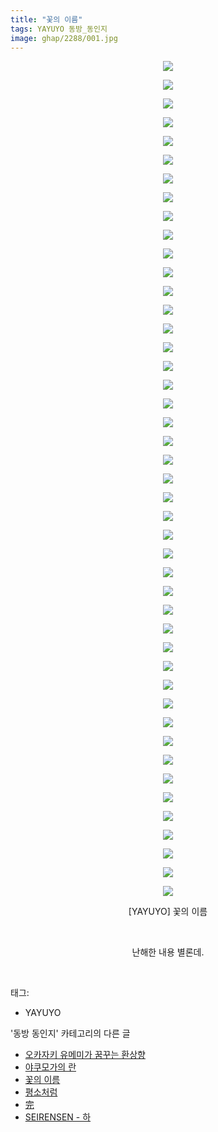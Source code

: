 ```yaml
---
title: "꽃의 이름"
tags: YAYUYO 동방_동인지
image: ghap/2288/001.jpg
---
```

<div class="article">
<p style="text-align: center; clear: none; float: none;"><img src="{{ site.nasurl }}/ghap/2288/001.jpg"/></p>
<p style="text-align: center; clear: none; float: none;"><img src="{{ site.nasurl }}/ghap/2288/002.jpg"/></p>
<p style="text-align: center; clear: none; float: none;"><img src="{{ site.nasurl }}/ghap/2288/003.jpg"/></p>
<p style="text-align: center; clear: none; float: none;"><img src="{{ site.nasurl }}/ghap/2288/004.jpg"/></p>
<p style="text-align: center; clear: none; float: none;"><img src="{{ site.nasurl }}/ghap/2288/005.jpg"/></p>
<p style="text-align: center; clear: none; float: none;"><img src="{{ site.nasurl }}/ghap/2288/006.jpg"/></p>
<p style="text-align: center; clear: none; float: none;"><img src="{{ site.nasurl }}/ghap/2288/007.jpg"/></p>
<p style="text-align: center; clear: none; float: none;"><img src="{{ site.nasurl }}/ghap/2288/008.jpg"/></p>
<p style="text-align: center; clear: none; float: none;"><img src="{{ site.nasurl }}/ghap/2288/009.jpg"/></p>
<p style="text-align: center; clear: none; float: none;"><img src="{{ site.nasurl }}/ghap/2288/010.jpg"/></p>
<p style="text-align: center; clear: none; float: none;"><img src="{{ site.nasurl }}/ghap/2288/011.jpg"/></p>
<p style="text-align: center; clear: none; float: none;"><img src="{{ site.nasurl }}/ghap/2288/012.jpg"/></p>
<p style="text-align: center; clear: none; float: none;"><img src="{{ site.nasurl }}/ghap/2288/013.jpg"/></p>
<p style="text-align: center; clear: none; float: none;"><img src="{{ site.nasurl }}/ghap/2288/014.jpg"/></p>
<p style="text-align: center; clear: none; float: none;"><img src="{{ site.nasurl }}/ghap/2288/015.jpg"/></p>
<p style="text-align: center; clear: none; float: none;"><img src="{{ site.nasurl }}/ghap/2288/016.jpg"/></p>
<p style="text-align: center; clear: none; float: none;"><img src="{{ site.nasurl }}/ghap/2288/017.jpg"/></p>
<p style="text-align: center; clear: none; float: none;"><img src="{{ site.nasurl }}/ghap/2288/018.jpg"/></p>
<p style="text-align: center; clear: none; float: none;"><img src="{{ site.nasurl }}/ghap/2288/019.jpg"/></p>
<p style="text-align: center; clear: none; float: none;"><img src="{{ site.nasurl }}/ghap/2288/020.jpg"/></p>
<p style="text-align: center; clear: none; float: none;"><img src="{{ site.nasurl }}/ghap/2288/021.jpg"/></p>
<p style="text-align: center; clear: none; float: none;"><img src="{{ site.nasurl }}/ghap/2288/022.jpg"/></p>
<p style="text-align: center; clear: none; float: none;"><img src="{{ site.nasurl }}/ghap/2288/023.jpg"/></p>
<p style="text-align: center; clear: none; float: none;"><img src="{{ site.nasurl }}/ghap/2288/024.jpg"/></p>
<p style="text-align: center; clear: none; float: none;"><img src="{{ site.nasurl }}/ghap/2288/025.jpg"/></p>
<p style="text-align: center; clear: none; float: none;"><img src="{{ site.nasurl }}/ghap/2288/026.jpg"/></p>
<p style="text-align: center; clear: none; float: none;"><img src="{{ site.nasurl }}/ghap/2288/027.jpg"/></p>
<p style="text-align: center; clear: none; float: none;"><img src="{{ site.nasurl }}/ghap/2288/028.jpg"/></p>
<p style="text-align: center; clear: none; float: none;"><img src="{{ site.nasurl }}/ghap/2288/029.jpg"/></p>
<p style="text-align: center; clear: none; float: none;"><img src="{{ site.nasurl }}/ghap/2288/030.jpg"/></p>
<p style="text-align: center; clear: none; float: none;"><img src="{{ site.nasurl }}/ghap/2288/031.jpg"/></p>
<p style="text-align: center; clear: none; float: none;"><img src="{{ site.nasurl }}/ghap/2288/032.jpg"/></p>
<p style="text-align: center; clear: none; float: none;"><img src="{{ site.nasurl }}/ghap/2288/033.jpg"/></p>
<p style="text-align: center; clear: none; float: none;"><img src="{{ site.nasurl }}/ghap/2288/034.jpg"/></p>
<p style="text-align: center; clear: none; float: none;"><img src="{{ site.nasurl }}/ghap/2288/035.jpg"/></p>
<p style="text-align: center; clear: none; float: none;"><img src="{{ site.nasurl }}/ghap/2288/036.jpg"/></p>
<p style="text-align: center; clear: none; float: none;"><img src="{{ site.nasurl }}/ghap/2288/037.jpg"/></p>
<p style="text-align: center; clear: none; float: none;"><img src="{{ site.nasurl }}/ghap/2288/038.jpg"/></p>
<p style="text-align: center; clear: none; float: none;"><img src="{{ site.nasurl }}/ghap/2288/039.jpg"/></p>
<p style="text-align: center; clear: none; float: none;"><img src="{{ site.nasurl }}/ghap/2288/040.jpg"/></p>
<p style="text-align: center; clear: none; float: none;"><img src="{{ site.nasurl }}/ghap/2288/041.jpg"/></p>
<p style="text-align: center; clear: none; float: none;"><img src="{{ site.nasurl }}/ghap/2288/042.jpg"/></p>
<p style="text-align: center; clear: none; float: none;"><img src="{{ site.nasurl }}/ghap/2288/043.jpg"/></p>
<p style="text-align: center; clear: none; float: none;"><img src="{{ site.nasurl }}/ghap/2288/044.jpg"/></p>
<p style="text-align: center; clear: none; float: none;"><img src="{{ site.nasurl }}/ghap/2288/045.jpg"/></p>
<p style="text-align: center; clear: none; float: none;">[YAYUYO] 꽃의 이름</p>
<p style="text-align: center; clear: none; float: none;"><br/></p>
<p style="text-align: center; clear: none; float: none;">난해한 내용 별론데.</p>
<p><br/></p>
</div><div class="tagTrail">
<p>태그: </p>
<ul>
<li>YAYUYO</li>
</ul>
</div><div class="another">
<p>'동방 동인지' 카테고리의 다른 글</p>
<ul>
<li><a href="/2016-09-23-ghap_2291">오카자키 유메미가 꿈꾸는 환상향</a></li>
<li><a href="/2016-09-22-ghap_2289">야쿠모가의 란</a></li>
<li><a href="/2016-09-22-ghap_2288">꽃의 이름</a></li>
<li><a href="/2016-09-22-ghap_2287">평소처럼</a></li>
<li><a href="/2016-09-22-ghap_2286">完</a></li>
<li><a href="/2016-09-22-ghap_2285">SEIRENSEN - 하</a></li>
</ul>
</div><div class="cb_module cb_fluid">
<div class="cb_wrt cb_profile">
</div><!-- commentList close -->
</div>
